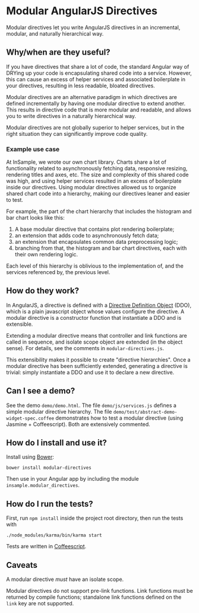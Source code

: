 # Modular AngularJS Directives

Modular directives let you write AngularJS directives in an incremental, modular, and naturally hierarchical way.


## Why/when are they useful?

If you have directives that share a lot of code, the standard Angular way of DRYing up your code is encapsulating shared code into a service. However, this can cause an excess of helper services and associated boilerplate in your directives, resulting in less readable, bloated directives.

Modular directives are an alternative paradigm in which directives are defined incrementally by having one modular directive to extend another. This results in directive code that is more modular and readable, and allows you to write directives in a naturally hierarchical way.

Modular directives are not globally superior to helper services, but in the right situation they can significantly improve code quality.


### Example use case

At InSample, we wrote our own chart library. Charts share a lot of functionality related to asynchronously fetching data, responsive resizing, rendering titles and axes, etc. The size and complexity of this shared code was high, and using helper services resulted in an excess of boilerplate inside our directives. Using modular directives allowed us to organize shared chart code into a hierarchy, making our directives leaner and easier to test.

For example, the part of the chart hierarchy that includes the histogram and bar chart looks like this:

1. A base modular directive that contains plot rendering boilerplate;
2. an extension that adds code to asynchronously fetch data;
3. an extension that encapsulates common data preprocessing logic;
4. branching from that, the histogram and bar chart directives, each with their own rendering logic.

Each level of this hierarchy is oblivious to the implementation of, and the services referenced by, the previous level.


## How do they work?

In AngularJS, a directive is defined with a [Directive Definition Object](https://docs.angularjs.org/api/ng/service/$compile) (DDO), which is a plain javascript object whose values configure the directive. A modular directive is a constructor function that instantiate a DDO and is extensible.

Extending a modular directive means that controller and link functions are called in sequence, and isolate scope object are extended (in the object sense). For details, see the comments in `modular-directives.js`.

This extensibility makes it possible to create "directive hierarchies". Once a modular directive has been sufficiently extended, generating a directive is trivial: simply instantiate a DDO and use it to declare a new directive.


## Can I see a demo?

See the demo `demo/demo.html`. The file `demo/js/services.js` defines a simple modular directive hierarchy. The file `demo/test/abstract-demo-widget-spec.coffee` demonstrates how to test a modular directive (using Jasmine + Coffeescript). Both are extensively commented.


## How do I install and use it?

Install using [Bower](http://www.bower.io):

```
bower install modular-directives
```
Then use in your Angular app by including the module `insample.modular_directives`.


## How do I run the tests?

First, run `npm install` inside the project root directory, then run the tests with
```
./node_modules/karma/bin/karma start
```

Tests are written in [Coffeescript](http://coffeescript.org/).


## Caveats

A modular directive *must* have an isolate scope.

Modular directives do not support pre-link functions. Link functions must be returned by compile
functions; standalone link functions defined on the `link` key are not supported.
